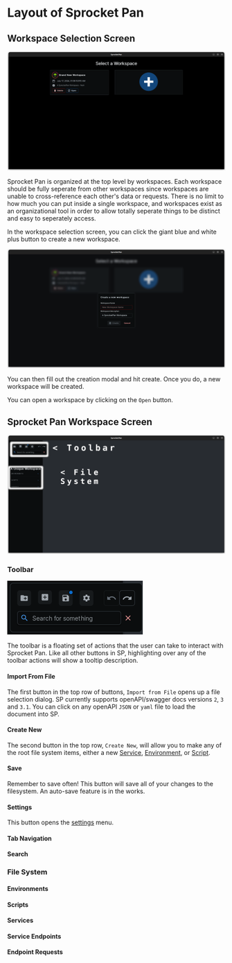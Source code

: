 # Layout of Sprocket Pan

## Workspace Selection Screen

![Workspace Selection Screen](../assets/images/getting-started/layout/workspace-selection.png)

Sprocket Pan is organized at the top level by workspaces. Each workspace should be fully seperate from other workspaces since workspaces are unable to cross-reference each other's data or requests. There is no limit to how much you can put inside a single workspace, and workspaces exist as an organizational tool in order to allow totally seperate things to be distinct and easy to seperately access.

In the workspace selection screen, you can click the giant blue and white plus button to create a new workspace.

![New Workspace Modal](../assets/images/getting-started/layout/new-workspace-modal.png)

You can then fill out the creation modal and hit create. Once you do, a new workspace will be created. 	

You can open a workspace by clicking on the `Open` button.

## Sprocket Pan Workspace Screen

![Sprocket Pan Workspace Screen](../assets/images/getting-started/layout/workspace-screen.png)

### Toolbar

![Toolbar](../assets/images/getting-started/layout/toolbar.png)

The toolbar is a floating set of actions that the user can take to interact with Sprocket Pan. Like all other buttons in SP, highlighting over any of the toolbar actions will show a tooltip description.

#### Import From File

The first button in the top row of buttons, `Import from File` opens up a file selection dialog. SP currently supports openAPI/swagger docs versions `2`, `3` and `3.1`. You can click on any openAPI `JSON` or `yaml` file to load the document into SP.

#### Create New

The second button in the top row, `Create New`, will allow you to make any of the root file system items, either a new [Service](../../documentation/#service), [Environment](../../documentation/terminology/#environment), or [Script](../../documentation/#script).

#### Save

Remember to save often! This button will save all of your changes to the filesystem. An auto-save feature is in the works.

#### Settings

This button opens the [settings](../../documentation/panels/#settings) menu.

#### Tab Navigation

#### Search

### File System

#### Environments

#### Scripts

#### Services

#### Service Endpoints

#### Endpoint Requests

